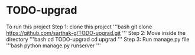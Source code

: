 # TODO-upgrad
To run this project
Step 1: clone this project
'''bash
git clone https://github.com/sarthak-g/TODO-upgrad.git
'''
Step 2: Move inside the directory
'''bash
cd TODO-upgrad
cd upgrad
'''
Step 3: Run manage.py file
'''bash
python manage.py runserver
'''

